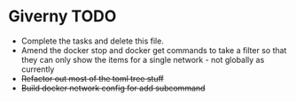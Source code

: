 # Giverny TODO

+ Complete the tasks and delete this file.
+ Amend the docker stop and docker get commands to take a filter so that they can only show the items for a single network - not globally as currently
+ ~~Refactor out most of the toml tree stuff~~
+ ~~Build docker network config for add subcommand~~